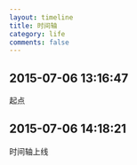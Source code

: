 ```yaml
---
layout: timeline
title: 时间轴
category: life
comments: false
---
```


## 2015-07-06 13:16:47

起点

## 2015-07-06 14:18:21

时间轴上线
